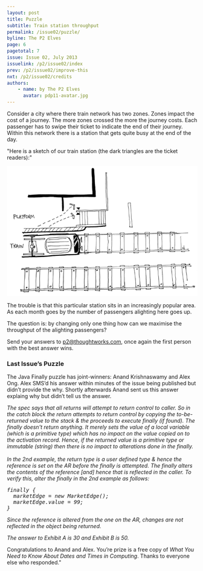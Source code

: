 ```yaml
---
layout: post
title: Puzzle
subtitle: Train station throughput
permalink: /issue02/puzzle/
byline: The P2 Elves
page: 6
pagetotal: 7
issue: Issue 02, July 2013
issuelink: /p2/issue02/index
prev: /p2/issue02/improve-this
nxt: /p2/issue02/credits
authors:
    - name: by The P2 Elves
      avatar: pdp11-avatar.jpg
---
```

Consider a city where there train network has two zones. Zones impact the cost of a journey. The more zones crossed the more the journey costs. Each passenger has to swipe their ticket to indicate the end of their journey. Within this network there is a station that gets quite busy at the end of the day.

"Here is a sketch of our train station (the dark triangles are the ticket readers):"

![Train Station](../images/improve-this/train-station.png)

The trouble is that this particular station sits in an increasingly popular area. As each month goes by the number of passengers alighting here goes up.

The question is: by changing only one thing how can we maximise the throughput of the alighting passengers?

Send your answers to p2@thoughtworks.com, once again the first person with the best answer wins.

<h3>Last Issue’s Puzzle</h3>

The Java Finally puzzle has joint-winners: Anand Krishnaswamy and Alex Ong. Alex SMS’d his answer within minutes of the issue being published but didn’t provide the why. Shortly afterwards Anand sent us this answer explaing why but didn’t tell us the answer.

<em class='snippet'>The spec says that all returns will attempt to return control to caller. So in the catch block the return attempts to return control by copying the to-be-returned value to the stack & the proceeds to execute finally (if found). The finally doesn't return anything. It merely sets the value of a local variable (which is a primitive type) which has no impact on the value copied on to the activation record. Hence, if the returned value is a primitive type or immutable (string) then there is no impact to alterations done in the finally.<br/><br/>In the 2nd example, the return type is a user defined type & hence the reference is set on the AR before the finally is attempted. The finally alters the contents of the reference [and] hence that is reflected in the caller. To verify this, alter the finally in the 2nd example as follows:

<pre>finally {<br/>  marketEdge = new MarketEdge();<br/>  marketEdge.value = 99;<br/>}</pre>

Since the reference is altered from the one on the AR, changes are not reflected in the object being returned.

The answer to Exhibit A is 30 and Exhibit B is 50.</em>

Congratulations to Anand and Alex. You’re prize is a free copy of <em>What You Need to Know About Dates and Times in Computing</em>. Thanks to everyone else who responded."
